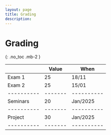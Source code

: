 ```yaml
---
layout: page
title: Grading
description:
---
```


# Grading

{: .no_toc .mb-2 }

|          | Value | When     |
|----------|-------|----------|
| Exam 1   | 25    | 18/11    |
| Exam 2   | 25    | 15/01    |
|----------|-------|----------|
| Seminars | 20    | Jan/2025 |
|----------|-------|----------|
| Project  | 30    | Jan/2025 |
|----------|-------|----------|
